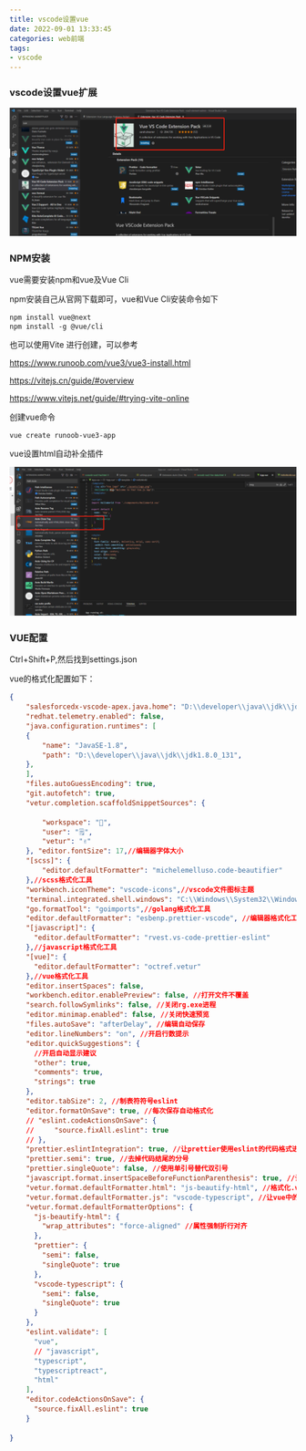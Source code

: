 ```yaml
---
title: vscode设置vue
date: 2022-09-01 13:33:45
categories: web前端
tags:
- vscode
---
```


### vscode设置vue扩展

![image-20220901231223268](images/web-project/vscode/vscode设置vue-20220901/image-20220901231223268.png)

### NPM安装

vue需要安装npm和vue及Vue Cli

npm安装自己从官网下载即可，vue和Vue Cli安装命令如下

```shell
npm install vue@next
npm install -g @vue/cli
```

也可以使用Vite 进行创建，可以参考

https://www.runoob.com/vue3/vue3-install.html

https://vitejs.cn/guide/#overview

https://www.vitejs.net/guide/#trying-vite-online

创建vue命令

```shell
vue create runoob-vue3-app
```

vue设置html自动补全插件

![image-20220903094735033](images/web-project/vscode/vscode设置vue-20220901/image-20220903094735033.png)

### VUE配置

Ctrl+Shift+P,然后找到settings.json

vue的格式化配置如下：

```json
{
    "salesforcedx-vscode-apex.java.home": "D:\\developer\\java\\jdk\\jdk1.8.0_131",
    "redhat.telemetry.enabled": false,
    "java.configuration.runtimes": [
    {
        "name": "JavaSE-1.8",
        "path": "D:\\developer\\java\\jdk\\jdk1.8.0_131",
    },
    ],
    "files.autoGuessEncoding": true,
    "git.autofetch": true,
    "vetur.completion.scaffoldSnippetSources": {

        "workspace": "💼",
        "user": "🗒️",
        "vetur": "✌"
    }, "editor.fontSize": 17,//编辑器字体大小
    "[scss]": {
        "editor.defaultFormatter": "michelemelluso.code-beautifier"
    },//scss格式化工具
    "workbench.iconTheme": "vscode-icons",//vscode文件图标主题
    "terminal.integrated.shell.windows": "C:\\Windows\\System32\\WindowsPowerShell\\v1.0\\powershell.exe",//默认终端shell
    "go.formatTool": "goimports",//golang格式化工具
    "editor.defaultFormatter": "esbenp.prettier-vscode", //编辑器格式化工具
    "[javascript]": {
      "editor.defaultFormatter": "rvest.vs-code-prettier-eslint"
    },//javascript格式化工具
    "[vue]": {
      "editor.defaultFormatter": "octref.vetur"
    },//vue格式化工具
    "editor.insertSpaces": false,
    "workbench.editor.enablePreview": false, //打开文件不覆盖
    "search.followSymlinks": false, //关闭rg.exe进程
    "editor.minimap.enabled": false, //关闭快速预览
    "files.autoSave": "afterDelay", //编辑自动保存
    "editor.lineNumbers": "on", //开启行数提示
    "editor.quickSuggestions": {
      //开启自动显示建议
      "other": true,
      "comments": true,
      "strings": true
    },
    "editor.tabSize": 2, //制表符符号eslint
    "editor.formatOnSave": true, //每次保存自动格式化
    // "eslint.codeActionsOnSave": {
    //     "source.fixAll.eslint": true
    // },
    "prettier.eslintIntegration": true, //让prettier使用eslint的代码格式进行校验
    "prettier.semi": true, //去掉代码结尾的分号
    "prettier.singleQuote": false, //使用单引号替代双引号
    "javascript.format.insertSpaceBeforeFunctionParenthesis": true, //让函数(名)和后面的括号之间加个空格
    "vetur.format.defaultFormatter.html": "js-beautify-html", //格式化.vue中html
    "vetur.format.defaultFormatter.js": "vscode-typescript", //让vue中的js按编辑器自带的ts格式进行格式化
    "vetur.format.defaultFormatterOptions": {
      "js-beautify-html": {
        "wrap_attributes": "force-aligned" //属性强制折行对齐
      },
      "prettier": {
        "semi": false,
        "singleQuote": true
      },
      "vscode-typescript": {
        "semi": false,
        "singleQuote": true
      }
    },
    "eslint.validate": [
      "vue",
      // "javascript",
      "typescript",
      "typescriptreact",
      "html"
    ],
    "editor.codeActionsOnSave": {
      "source.fixAll.eslint": true
    }

}
```



















